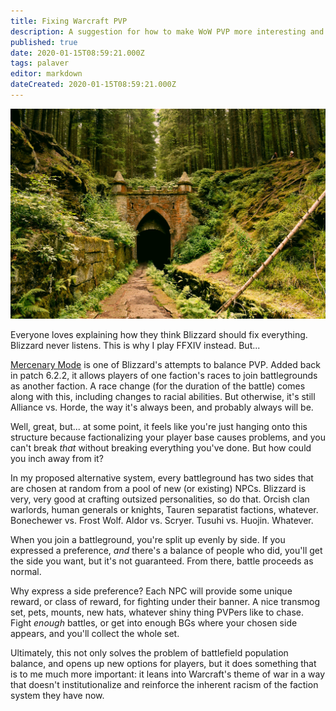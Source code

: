 ```yaml
---
title: Fixing Warcraft PVP
description: A suggestion for how to make WoW PVP more interesting and less racial
published: true
date: 2020-01-15T08:59:21.000Z
tags: palaver
editor: markdown
dateCreated: 2020-01-15T08:59:21.000Z
---
```


![Featured Image](fixing-warcraft-pvp.jpg)

Everyone loves explaining how they think Blizzard should fix everything. Blizzard never listens. This is why I play FFXIV instead. But...

[Mercenary Mode](https://wow.gamepedia.com/Mercenary_Mode) is one of Blizzard's attempts to balance PVP. Added back in patch 6.2.2, it allows players of one faction's races to join battlegrounds as another faction. A race change (for the duration of the battle) comes along with this, including changes to racial abilities. But otherwise, it's still Alliance vs. Horde, the way it's always been, and probably always will be.

Well, great, but... at some point, it feels like you're just hanging onto this structure because factionalizing your player base causes problems, and you can't break _that_ without breaking everything you've done. But how could you inch away from it?

In my proposed alternative system, every battleground has two sides that are chosen at random from a pool of new (or existing) NPCs. Blizzard is very, very good at crafting outsized personalities, so do that. Orcish clan warlords, human generals or knights, Tauren separatist factions, whatever. Bonechewer vs. Frost Wolf. Aldor vs. Scryer. Tusuhi vs. Huojin. Whatever.

When you join a battleground, you're split up evenly by side. If you expressed a preference, _and_ there's a balance of people who did, you'll get the side you want, but it's not guaranteed. From there, battle proceeds as normal.

Why express a side preference? Each NPC will provide some unique reward, or class of reward, for fighting under their banner. A nice transmog set, pets, mounts, new hats, whatever shiny thing PVPers like to chase. Fight _enough_ battles, or get into enough BGs where your chosen side appears, and you'll collect the whole set.

Ultimately, this not only solves the problem of battlefield population balance, and opens up new options for players, but it does something that is to me much more important: it leans into Warcraft's theme of war in a way that doesn't institutionalize and reinforce the inherent racism of the faction system they have now.


    